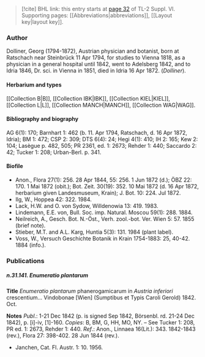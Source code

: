 > [!cite] BHL link: this entry starts at [page 32](https://www.biodiversitylibrary.org/item/103835#page/42/mode/1up) of TL-2 Suppl. VI.
> Supporting pages: [[Abbreviations|abbreviations]], [[Layout key|layout key]].

### Author

Dolliner, Georg (1794-1872), Austrian physician and botanist, born at Ratschach near Steinbrück 11 Apr 1794, for studies to Vienna 1818, as a physician in a general hospital until 1842, went to Adelsberg 1842, and to Idria 1846, Dr. sci. in Vienna in 1851, died in Idria 16 Apr 1872. (*Dolliner*).

#### Herbarium and types

[[Collection B|B]], [[Collection IBK|IBK]], [[Collection KIEL|KIEL]], [[Collection L|L]], [[Collection MANCH|MANCH]], [[Collection WAG|WAG]].

#### Bibliography and biography

AG 6(1): 170; Barnhart 1: 462 (b. 11. Apr 1794, Ratschach, d. 16 Apr 1872, Idria); BM 1: 472; CSP 2: 309; DTS 6(4): 24; Hegi 4(1): 410; IH 2: 165; Kew 2: 104; Lasègue p. 482, 505; PR 2361, ed. 1: 2673; Rehder 1: 440; Saccardo 2: 42; Tucker 1: 208; Urban-Berl. p. 341.

#### Biofile

- Anon., Flora 27(1): 256. 28 Apr 1844, 55: 256. 1 Jun 1872 (d.); ÖBZ 22: 170. 1 Mai 1872 (obit.); Bot. Zeit. 30(19): 352. 10 Mai 1872 (d. 16 Apr 1872, herbarium given Landesmuseum, Krain); J. Bot. 10: 224. Jul 1872.
- Ilg, W., Hoppea 42: 322. 1984.
- Lack, H.W. and O. von Sydow, Willdenowia 13: 419. 1983.
- Lindemann, E.E. von, Bull. Soc. imp. Natural. Moscou 59(1): 288. 1884.
- Neilreich, A., Gesch. Bot. N.-Öst., Verh. zool.-bot. Ver. Wien 5: 57. 1855 (brief note).
- Stieber, M.T. and A.L. Karg, Huntia 5(3): 131. 1984 (plant label).
- Voss, W., Versuch Geschichte Botanik in Krain 1754-1883: 25, 40-42. 1884 (info.).

### Publications

##### n.31.141. Enumeratio plantarum

**Title**
*Enumeratio plantarum* phanerogamicarum in *Austria inferiori* crescentium... Vindobonae \[Wien\] (Sumptibus et Typis Caroli Gerold) 1842. Oct.

**Notes**
*Publ*.: 1-21 Dec 1842 (p. is signed Sep 1842, Börsenbl. rd. 21-24 Dec 1842), p. \[i\]-iv, \[1\]-160.
*Copies*: B, BM, G, HH, MO, NY. – See Tucker 1: 208, PR ed. 1: 2673, Rehder 1: 440.
*Ref*.: Anon., Linnaea 16(Lit.): 343. 1842-1843 (rev.), Flora 27: 398-402. 28 Jun 1844 (rev.).
- Janchen, Cat. Fl. Austr. 1: 10. 1956.

